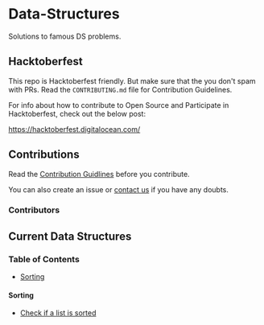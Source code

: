 # Data-Structures

Solutions to famous DS problems.

## Hacktoberfest

This repo is Hacktoberfest friendly. But make sure that the you don't spam with PRs. Read the `CONTRIBUTING.md` file for Contribution Guidelines.

For info about how to contribute to Open Source and Participate in Hacktoberfest, check out the below post:

https://hacktoberfest.digitalocean.com/

## Contributions

Read the [Contribution Guidlines](https://github.com/swat-rash/data-structures/blob/main/CONTRIBUTING.md) before you contribute.

You can also create an issue or [contact us](https://github.com/swat-rash) if you have any doubts.

### Contributors

## Current Data Structures

### Table of Contents

- [Sorting](#sorting)

<a name="sorting"></a>

#### Sorting

- [Check if a list is sorted](https://github.com/swat-rash/data-structures/blob/main/src/main/java/problems/Sorting/CheckIfListIsSorted.java)
